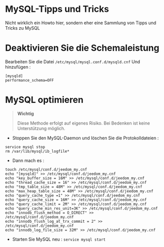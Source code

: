 # MySQL-Tipps und Tricks

Nicht wirklich ein Howto hier, sondern eher eine Sammlung von Tipps und Tricks zu MySQL

# Deaktivieren Sie die Schemaleistung

Bearbeiten Sie die Datei ``/etc/mysql/mysql.conf.d/mysqld.cnf`` Und hinzufügen :

````
[mysqld]
performance_schema=OFF
````

# MySQL optimieren

> **Wichtig**
>
> Diese Methode erfolgt auf eigenes Risiko. Bei Bedenken ist keine Unterstützung möglich.

-   Stoppen Sie den MySQL-Daemon und löschen Sie die Protokolldateien :
````
service mysql stop
rm /var/lib/mysql/ib_logfile*
````
-   Dann mach es :
````
touch /etc/mysql/conf.d/jeedom_my.cnf
echo "[mysqld]" >> /etc/mysql/conf.d/jeedom_my.cnf
echo "key_buffer_size = 16M" >> /etc/mysql/conf.d/jeedom_my.cnf
echo "thread_cache_size = 16" >> /etc/mysql/conf.d/jeedom_my.cnf
echo "tmp_table_size = 48M" >> /etc/mysql/conf.d/jeedom_my.cnf
echo "max_heap_table_size = 48M" >> /etc/mysql/conf.d/jeedom_my.cnf
echo "query_cache_type =1" >> /etc/mysql/conf.d/jeedom_my.cnf
echo "query_cache_size = 16M" >> /etc/mysql/conf.d/jeedom_my.cnf
echo "query_cache_limit = 2M" >> /etc/mysql/conf.d/jeedom_my.cnf
echo "query_cache_min_res_unit=3K" >> /etc/mysql/conf.d/jeedom_my.cnf
echo "innodb_flush_method = O_DIRECT" >> /etc/mysql/conf.d/jeedom_my.cnf
echo "innodb_flush_log_at_trx_commit = 2" >> /etc/mysql/conf.d/jeedom_my.cnf
echo "innodb_log_file_size = 32M" >> /etc/mysql/conf.d/jeedom_my.cnf
````
-   Starten Sie MySQL neu : ``service mysql start``
